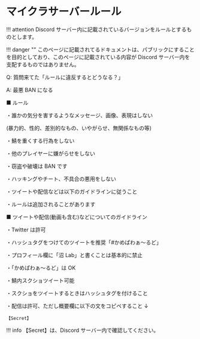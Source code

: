 # マイクラサーバールール

!!! attention
    Discord サーバー内に記載されているバージョンをルールとするものとします。

!!! danger ""
    このページに記載されてるドキュメントは、パブリックにすることを目的としており、このページに記載されている内容が Discord サーバー内を支配するものではありません。

Q: 質問来てた「ルールに違反するとどうなる？」

A: 最悪 BAN になる

■ ルール

・誰かの気分を害するようなメッセージ、画像、表現はしない

(暴力的、性的、差別的なもの、いやがらせ、無関係なもの等)

・鯖を重くする行為をしない

・他のプレイヤーに嫌がらせをしない

・窃盗や破壊は BAN です

・ハッキングやチート、不具合の悪用をしない

・ツイートや配信などは以下のガイドラインに従うこと

・ルールは追加されることがあります

■ ツイートや配信(動画も含む)などについてのガイドライン

・Twitter は許可

・ハッシュタグをつけてのツイートを推奨「#かめぱわぁ～るど」

・プロフィール欄に「沼 Lab」と書くことは基本的に禁止

・「かめぱわぁ～るど」は OK

・鯖内スクショツイート可能

・スクショをツイートするときはハッシュタグを付けること

・配信は許可、ただし概要欄に以下の文をコピペすること ↓

```
【Secret】
```

!!! info
    【Secret】は、Discord サーバー内で確認してください。
